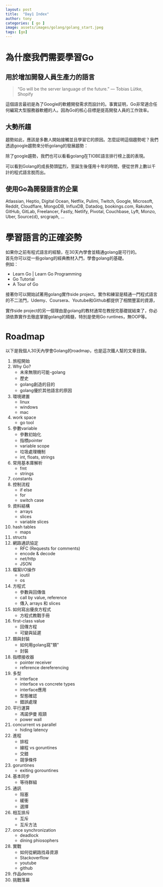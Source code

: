 ```yaml
---
layout: post
title:  "Day1 Index"
author: tony
categories: [ go ]
image: assets/images/golang/golang_start.jpeg
tags: [go]
---
```

# 為什麼我們需要學習Go
## 用於增加開發人員生產力的語言
> “Go will be the server language of the future.” — Tobias Lütke, Shopify  

這個語言最初是為了Google的軟體開發需求而設計的。事實証明，Go非常適合任何編寫大型服務器軟體的人。因為Go的核心目標是提高開發人員的工作效率。

## 大勢所趨
趨勢如此，應該是多數人開始接觸並且學習它的原因。怎麼証明這個趨勢呢？我們透過google趨勢來分析golang的發展趨勢：

除了google趨勢，我們也可以看看golang在TIOBE語言排行榜上面的表現。

可以看到Golang的成長勢頭猛烈，至誕生後僅用十年的時間，便從世界上數以千計的程式語言脫而出。

## 使用Go為開發語言的企業
Atlassian, Heptio, Digital Ocean, Netflix, Pulimi,
Twitch, Google, Microsoft, Reddit, Cloudflare,
MongoDB, InfluxDB, Datadog, bookings.com, Rakuten,
GitHub, GitLab, Freelancer, Fastly, Netlify, Pivotal,
Couchbase, Lyft, Monzo, Uber, Source{d}, srcgraph, …


# 學習語言的正確姿勢
如果你之前有程式語言的經驗，在30天內學會並精通golang是可行的。  
首先你可以從一些golang的經典教材入門，學會golang的基礎。  
例如：
- Learn Go | Learn Go Programming
- Go Tutorial
- A Tour of Go  

接著你可以開始試著用golang實作side project。實作和練習是精通一門程式語言的不二法門，Udemy、Coursera、Youtube和Github都提供了相關豐富的資源，

實作side project的另一個理由是golang的教材通常在教授完基礎就結束了，你必須依靠實作去徹底掌握golang的精髓，特別是使用Go runtines，無OOP等。 

# Roadmap
以下是我個人30天內學會Golang的roadmap，也是這次鐵人幫的文章目錄。
1. 旅程開始
2. Why Go?
    - 未來無限的可能-golang
    - 歷史
    - golang創造的目的
    - golang優於其他語言的原因
3. 環境建置
    - linux
    - windows
    - mac
4. work space
    - go tool
5. 參數variable
    - 參數初始化
    - 指標pointer
    - variable scope
    - 垃圾處理機制
    - int, floats, strings
6. 常用基本庫解析
    - fmt
    - strings
7. constants
8. 控制流程
    - if else
    - for
    - switch case
9. 資料結構
    -  arrays
    -  slices
    -  variable slices
10. hash tables
    -  maps
11. structs
12. 網路通訊協定
    - RFC (Requests for comments)
    - encode & decode
    - net/http
    - JSON
13. 檔案I/O操作
    - ioutil
    - os
14. 方程式
    - 參數與回傳值
    - call by value, reference
    - 傳入 arrays 和 slices
15. 如何寫出優良方程式
    - 方程式教戰手冊
16. first-class value
    - 回傳方程
    - 可變與延遲
17. 類與封裝
    - 如何用golang寫"類"
    - 封裝
18. 指標接收器
    - pointer receiver
    - reference dereferencing
19. 多型
    - interface
    - interface vs concrete types
    - interface應用
    - 型態確認
    - 錯誤處理
20. 平行運算
    - 馮諾伊曼 瓶頸
    - power wall
21. concurrent vs parallel
    - hiding latency
22. 進程
    - 排程
    - 線程 vs goruntines
    - 交錯
    - 競爭條件
23. goruntines
    - exiting gorountines
24. 基本同步
    - 等待群組
25. 通訊
    - 阻塞
    - 緩衝
    - 選擇
26. 相互排斥
    - 互斥
    - 互斥方法
27. once synchronization
    - deadlock
    - dining phiosophers
28. 實戰
    - 如何從網路找尋資源
    - Stackoverflow
    - youtube
    - github
29. 作品demo
30. 挑戰落幕

